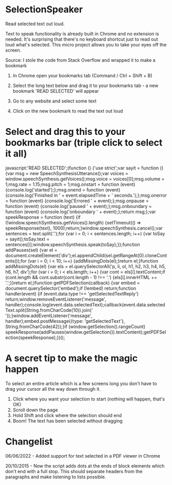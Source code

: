 # SelectionSpeaker
Read selected text out loud.

Text to speak functionality is already built in Chrome and no extension is needed. It's surprising that there's no keyboard shortcut just to read out loud what's selected. This micro project allows you to take your eyes off the screen.

Source: I stole the code from Stack Overflow and wrapped it to make a bookmark

1. In Chrome open your bookmarks tab (Command / Ctrl + Shift + B)

2. Select the long text below and drag it to your bookmarks tab - a new bookmark 'READ SELECTED' will appear

3. Go to any website and select some text

4. Click on the new bookmark to read the text out loud

# Select and drag this to your bookmarks bar (triple click to select it all)

javascript:'READ SELECTED';(function () {'use strict';var sayit = function () {var msg = new SpeechSynthesisUtterance();var voices = window.speechSynthesis.getVoices();msg.voice = voices[0];msg.volume = 1;msg.rate = 1.15;msg.pitch = 1;msg.onstart = function (event) {console.log('started');};msg.onend = function (event) {console.log('Finished in ' + event.elapsedTime + ' seconds.');};msg.onerror = function (event) {console.log('Errored ' + event);};msg.onpause = function (event) {console.log('paused ' + event);};msg.onboundary = function (event) {console.log('onboundary ' + event);};return msg;};var speekResponse = function (text) {if (!window.speechSynthesis.getVoices().length)  {setTimeout(() => speekResponse(text), 1000);return;}window.speechSynthesis.cancel();var sentences = text.split('.');for (var i = 0; i < sentences.length; i++) {var toSay = sayit();toSay.text = sentences[i];window.speechSynthesis.speak(toSay);}};function addPauses(sel) {var el = document.createElement('div');el.appendChild(sel.getRangeAt(0).cloneContents());for (var i = 0; i < 10; i++) {addMissingDots(el);}return el;}function addMissingDots(el) {var els = el.querySelectorAll('p, li, ol, h1, h2, h3, h4, h5, h6, h7, div');for (var i = 0; i < els.length; i++) {var cont = els[i].textContent;if (cont.length && cont.substr(cont.length - 1) !== '.') {els[i].innerHTML += '.';}}return el;}function getPDFSelection(callback) {var embed = document.querySelector('embed');if (!embed) return;function handler(event) {if (event.data.type !== 'getSelectedTextReply') return;window.removeEventListener('message', handler);console.log(event.data.selectedText);callback(event.data.selectedText.split(String.fromCharCode(10)).join(' '));}window.addEventListener('message', handler);embed.postMessage({type: 'getSelectedText'}, String.fromCharCode(42));}if (window.getSelection().rangeCount) speekResponse(addPauses(window.getSelection()).textContent);getPDFSelection(speekResponse);})();

# A secret tip to make the magic happen

To select an entire article which is a few screens long you don't have to drag your cursor all the way down through it.

1. Click where you want your selection to start (nothing will happen, that's OK)
2. Scroll down the page
3. Hold Shift and click where the selection should end
4. Boom! The text has been selected without dragging

# Changelist

06/06/2022 - Added support for text selected in a PDF viewer in Chrome

20/10/2015 - Now the script adds dots at the ends of block elements which don't end with a full stop. This should separate headers from the paragraphs and make listening to lists possible.

